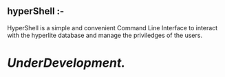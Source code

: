 ## hyperShell :- 
    
HyperShell is a simple and convenient Command Line Interface to interact with the hyperlite database and manage the priviledges of the users.


# _UnderDevelopment._

